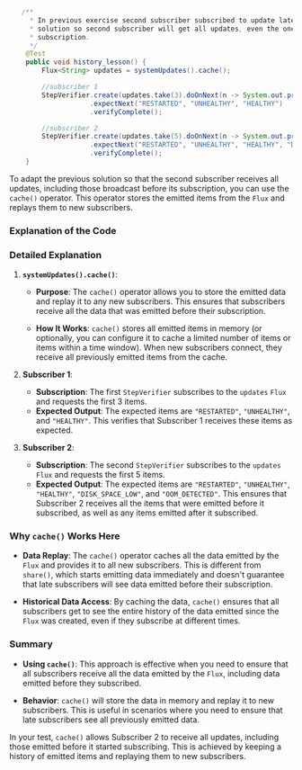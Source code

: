 ```java
   /**
     * In previous exercise second subscriber subscribed to update later, and it missed some updates. Adapt previous
     * solution so second subscriber will get all updates, even the one's that were broadcaster before its
     * subscription.
     */
    @Test
    public void history_lesson() {
        Flux<String> updates = systemUpdates().cache();

        //subscriber 1
        StepVerifier.create(updates.take(3).doOnNext(n -> System.out.println("subscriber 1 got: " + n)))
                    .expectNext("RESTARTED", "UNHEALTHY", "HEALTHY")
                    .verifyComplete();

        //subscriber 2
        StepVerifier.create(updates.take(5).doOnNext(n -> System.out.println("subscriber 2 got: " + n)))
                    .expectNext("RESTARTED", "UNHEALTHY", "HEALTHY", "DISK_SPACE_LOW", "OOM_DETECTED")
                    .verifyComplete();
    }
```
To adapt the previous solution so that the second subscriber receives all updates, including those broadcast before its subscription, you can use the `cache()` operator. This operator stores the emitted items from the `Flux` and replays them to new subscribers.

### Explanation of the Code
### Detailed Explanation

1. **`systemUpdates().cache()`**:
    - **Purpose**: The `cache()` operator allows you to store the emitted data and replay it to any new subscribers. This ensures that subscribers receive all the data that was emitted before their subscription.

    - **How It Works**: `cache()` stores all emitted items in memory (or optionally, you can configure it to cache a limited number of items or items within a time window). When new subscribers connect, they receive all previously emitted items from the cache.

2. **Subscriber 1**:
    - **Subscription**: The first `StepVerifier` subscribes to the `updates` `Flux` and requests the first 3 items.
    - **Expected Output**: The expected items are `"RESTARTED"`, `"UNHEALTHY"`, and `"HEALTHY"`. This verifies that Subscriber 1 receives these items as expected.

3. **Subscriber 2**:
    - **Subscription**: The second `StepVerifier` subscribes to the `updates` `Flux` and requests the first 5 items.
    - **Expected Output**: The expected items are `"RESTARTED"`, `"UNHEALTHY"`, `"HEALTHY"`, `"DISK_SPACE_LOW"`, and `"OOM_DETECTED"`. This ensures that Subscriber 2 receives all the items that were emitted before it subscribed, as well as any items emitted after it subscribed.

### Why `cache()` Works Here

- **Data Replay**: The `cache()` operator caches all the data emitted by the `Flux` and provides it to all new subscribers. This is different from `share()`, which starts emitting data immediately and doesn't guarantee that late subscribers will see data emitted before their subscription.

- **Historical Data Access**: By caching the data, `cache()` ensures that all subscribers get to see the entire history of the data emitted since the `Flux` was created, even if they subscribe at different times.

### Summary

- **Using `cache()`**: This approach is effective when you need to ensure that all subscribers receive all the data emitted by the `Flux`, including data emitted before they subscribed.

- **Behavior**: `cache()` will store the data in memory and replay it to new subscribers. This is useful in scenarios where you need to ensure that late subscribers see all previously emitted data.

In your test, `cache()` allows Subscriber 2 to receive all updates, including those emitted before it started subscribing. This is achieved by keeping a history of emitted items and replaying them to new subscribers.